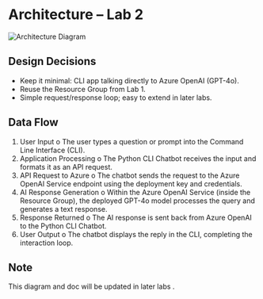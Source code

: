 # Architecture – Lab 2

![Architecture Diagram](./chatbot-architecture.png)

## Design Decisions
- Keep it minimal: CLI app talking directly to Azure OpenAI (GPT-4o).
- Reuse the Resource Group from Lab 1.
- Simple request/response loop; easy to extend in later labs.

## Data Flow
1.	User Input
o	The user types a question or prompt into the Command Line Interface (CLI).
2.	Application Processing
o	The Python CLI Chatbot receives the input and formats it as an API request.
3.	API Request to Azure
o	The chatbot sends the request to the Azure OpenAI Service endpoint using the deployment key and credentials.
4.	AI Response Generation
o	Within the Azure OpenAI Service (inside the Resource Group), the deployed GPT-4o model processes the query and generates a text response.
5.	Response Returned
o	The AI response is sent back from Azure OpenAI to the Python CLI Chatbot.
6.	User Output
o	The chatbot displays the reply in the CLI, completing the interaction loop.


## Note
This diagram and doc will be updated in later labs .

